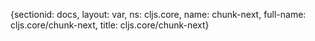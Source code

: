 {sectionid: docs, layout: var, ns: cljs.core, name: chunk-next, full-name: cljs.core/chunk-next,
  title: cljs.core/chunk-next}

